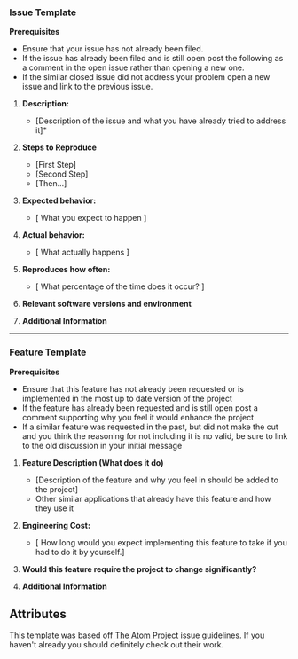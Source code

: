 ### Issue Template


**Prerequisites**
* Ensure that your issue has not already been filed.
* If the issue has already been filed and is still open post the following as a comment in the open issue rather than opening a new one.
* If the similar closed issue did not address your problem open a new issue and link to the previous issue.

1. **Description:**
	* [Description of the issue and what you have already tried to address it]*

2. **Steps to Reproduce**
	* [First Step]
	* [Second Step]
	* [Then...]

3. **Expected behavior:**
	* [ What you expect to happen ]

4. **Actual behavior:**
	* [ What actually happens ]

5. **Reproduces how often:**
	* [ What percentage of the time does it occur? ]

6. **Relevant software versions and environment**

5. **Additional Information**

___

### Feature Template


**Prerequisites**
* Ensure that this feature has not already been requested or is implemented in the most up to date version of the project
* If the feature has already been requested and is still open post a comment supporting why you feel it would enhance the project
* If a similar feature was requested in the past, but did not make the cut and you think the reasoning for not including it is no valid, be sure to link to the old discussion in your initial message

1. **Feature Description (What does it do)**

	* [Description of the feature and why you feel in should be added to the project]
	* Other similar applications that already have this feature and how they use it

2. **Engineering Cost:**
	* [ How long would you expect implementing this feature to take if you had to do it by yourself.]
3. **Would this feature require the project to change significantly?**
4. **Additional Information**

## Attributes

This template  was based off [The Atom Project](https://github.com/atom) issue guidelines. If you haven't already you should definitely check out their work.
